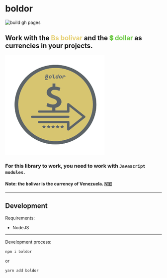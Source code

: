 # boldor

![build gh pages](https://github.com/MeeL1ght/boldor/actions/workflows/pages.yml/badge.svg)

<h2>
  Work with the
  <span style="color: #e6d073">Bs bolivar</span> and the
  <span style="color: #6fca49">💲 dollar</span> as
  currencies in your projects.
</h2>

<img src="./img/boldor-logo.png" style="height: 320px; width: 320px">

### For this library to work, you need to work with `Javascript modules`.

#### Note: the bolivar is the currency of Venezuela. 🇻🇪

<hr>

## Development

Requirements:

- NodeJS

<hr>

Development process:

```
npm i boldor
```

or

```
yarn add boldor
```
